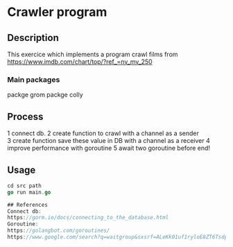 

# Crawler program


## Description 

This exercice which implements a program crawl films from https://www.imdb.com/chart/top/?ref_=nv_mv_250 

### Main packages
packge grom
packge colly 

## Process 

1 connect db.
2 create function to crawl with  a channel as a sender  
3 create function save these value in DB with a channel as a receiver
4 improve performance with goroutine 
5 await two goroutine before end!

## Usage
```go
cd src path 
go run main.go

## References 
Connect db: 
https://gorm.io/docs/connecting_to_the_database.html
Goroutine:
https://golangbot.com/goroutines/
https://www.google.com/search?q=waitgroup&sxsrf=ALeKk01uf1ryloE8ZT6TsdpXR9uW27wLiA%3A1629038303237&ei=3yYZYZPvDdTBhwOvpoZA&oq=waitgroup&gs_lcp=Cgdnd3Mtd2l6EAMyBQgAEIAEMgUIABCABDIFCAAQywEyBQgAEMsBMgUIABDLATIFCAAQywEyBQgAEMsBMgUIABDLATIFCAAQywEyBQgAEMsBOgcIABBHELADOgQIIxAnOgsIABCABBCxAxCDAToICAAQgAQQsQM6BAgAEAM6CAguELEDEIMBOgYIIxAnEBM6DgguEIAEELEDEMcBEKMCOgUILhCABDoICC4QgAQQsQM6BwgAEAoQywFKBAhBGABQjwtY2xZggxhoAnACeACAAYABiAHZCJIBAzEuOZgBAKABAcgBCMABAQ&sclient=gws-wiz&ved=0ahUKEwjT2o7LoLPyAhXU4GEKHS-TAQgQ4dUDCA4&uact=5





